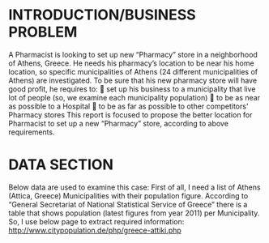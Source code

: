 
<h1> INTRODUCTION/BUSINESS PROBLEM </h1>

A Pharmacist is looking to set up new “Pharmacy” store in a neighborhood of Athens, Greece.
He needs his pharmacy’s location to be near his home location, so specific municipalities of Athens (24 different municipalities of Athens) are investigated.
To be sure that his new pharmacy store will have good profit, he requires to:
	set up his business to a municipality that live lot of people (so, we examine each municipality population)
	to be as near as possible to a Hospital 
	to be as far as possible to other competitors’ Pharmacy stores
This report is focused to propose the better location for Pharmacist to set up a new “Pharmacy” store, according to above requirements. 


<h1> DATA SECTION </h1>

Below data are used to examine this case:
First of all, I need a list of Athens (Attica, Greece) Municipalities with their population figure. According to “General Secretariat of National Statistical Service of Greece” there is a table that shows population (latest figures from year 2011) per Municipality. So, I use below page to extract required information:
 http://www.citypopulation.de/php/greece-attiki.php



```python

```
